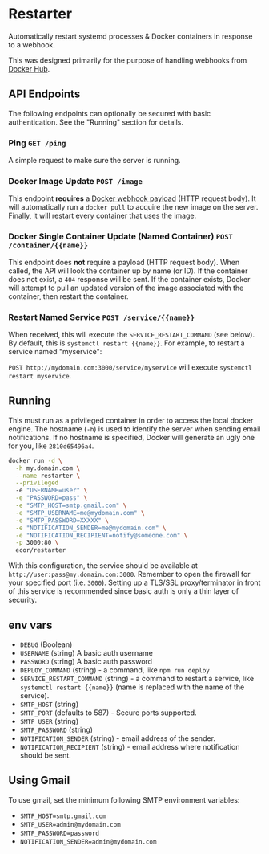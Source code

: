 # Restarter

Automatically restart systemd processes & Docker containers in response to a webhook.

This was designed primarily for the purpose of handling webhooks from [Docker Hub](https://hub.docker.com).

## API Endpoints

The following endpoints can optionally be secured with basic authentication. See the "Running" section for details.

### Ping `GET /ping`

A simple request to make sure the server is running.

### Docker Image Update `POST /image`

This endpoint **requires** a [Docker webhook payload](https://docs.docker.com/docker-hub/webhooks/) (HTTP request body).
It will automatically run a `docker pull` to acquire the new image on the server. Finally,
it will restart every container that uses the image.

### Docker Single Container Update (Named Container) `POST /container/{{name}}`

This endpoint does **not** require a payload (HTTP request body). When called,
the API will look the container up by name (or ID). If the container does not
exist, a `404` response will be sent. If the container exists, Docker will
attempt to pull an updated version of the image associated with the container,
then restart the container.

### Restart Named Service `POST /service/{{name}}`

When received, this will execute the `SERVICE_RESTART_COMMAND` (see below). By default,
this is `systemctl restart {{name}}`. For example, to restart a service named "myservice":

`POST http://mydomain.com:3000/service/myservice` will execute `systemctl restart myservice`.

## Running

This must run as a privileged container in order to access the local docker engine.
The hostname (`-h`) is used to identify the server when sending email notifications.
If no hostname is specified, Docker will generate an ugly one for you, like `2810d65496a4`.

```sh
docker run -d \
  -h my.domain.com \
  --name restarter \
  --privileged
  -e "USERNAME=user" \
  -e "PASSWORD=pass" \
  -e "SMTP_HOST=smtp.gmail.com" \
  -e "SMTP_USERNAME=me@mydomain.com" \
  -e "SMTP_PASSWORD=XXXXX" \
  -e "NOTIFICATION_SENDER=me@mydomain.com" \
  -e "NOTIFICATION_RECIPIENT=notify@someone.com" \
  -p 3000:80 \
  ecor/restarter
```

With this configuration, the service should be available at `http://user:pass@my.domain.com:3000`.
Remember to open the firewall for your specified port (i.e. `3000`). Setting up a TLS/SSL
proxy/terminator in front of this service is recommended since basic auth is only a thin
layer of security.

## env vars

- `DEBUG` (Boolean)
- `USERNAME` (string) A basic auth username
- `PASSWORD` (string) A basic auth password
- `DEPLOY_COMMAND` (string) - a command, like `npm run deploy`
- `SERVICE_RESTART_COMMAND` (string) - a command to restart a service, like `systemctl restart {{name}}` (name is replaced with the name of the service).
- `SMTP_HOST` (string)
- `SMTP_PORT` (defaults to 587) - Secure ports supported.
- `SMTP_USER` (string)
- `SMTP_PASSWORD` (string)
- `NOTIFICATION_SENDER` (string) - email address of the sender.
- `NOTIFICATION_RECIPIENT` (string) - email address where notification should be sent.

## Using Gmail

To use gmail, set the minimum following SMTP environment variables:

- `SMTP_HOST=smtp.gmail.com`
- `SMTP_USER=admin@mydomain.com`
- `SMTP_PASSWORD=password`
- `NOTIFICATION_SENDER=admin@mydomain.com`
